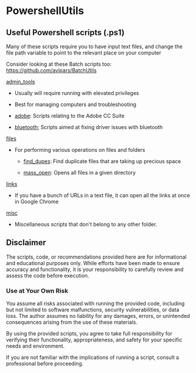 # PowershellUtils

## Useful Powershell scripts (.ps1)

Many of these scripts require you to have input text files, and change the file path variable to point to the relevant place on your computer

Consider looking at these Batch scripts too: https://github.com/avipars/BatchUtils

[admin_tools](https://github.com/avipars/PowershellUtils/tree/main/admin_tools) 

- Usually will require running with elevated privileges

- Best for managing computers and troubleshooting

- [adobe](https://github.com/avipars/PowershellUtils/tree/main/admin_tools/adobe): Scripts relating to the Adobe CC Suite 

- [bluetooth](https://github.com/avipars/PowershellUtils/tree/main/admin_tools/bluetooth); Scripts aimed at fixing driver issues with bluetooth 

[files](https://github.com/avipars/PowershellUtils/tree/main/files)

- For performing various operations on files and folders

    - [find_dupes](https://github.com/avipars/PowershellUtils/tree/main/files/find_dupes): Find duplicate files that are taking up precious space

    - [mass_open](https://github.com/avipars/PowershellUtils/tree/main/files/mass_open): Opens all files in a given directory

[links](https://github.com/avipars/PowershellUtils/tree/main/links)

- If you have a bunch of URLs in a text file, it can open all the links at once in Google Chrome

[misc](https://github.com/avipars/PowershellUtils/tree/main/misc)

- Miscellaneous scripts that don't belong to any other folder. 


## Disclaimer

The scripts, code, or recommendations provided here are for informational and educational purposes only. While efforts have been made to ensure accuracy and functionality, it is your responsibility to carefully review and assess the code before execution.

### Use at Your Own Risk

You assume all risks associated with running the provided code, including but not limited to software malfunctions, security vulnerabilities, or data loss. The author assumes no liability for any damages, errors, or unintended consequences arising from the use of these materials.

By using the provided scripts, you agree to take full responsibility for verifying their functionality, appropriateness, and safety for your specific needs and environment.

If you are not familiar with the implications of running a script, consult a professional before proceeding.
